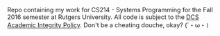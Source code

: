 Repo containing my work for CS214 - Systems Programming for the Fall 2016 semester at Rutgers University. All code is subject to the [DCS Academic Integrity Policy](http://www.cs.rutgers.edu/policies/academicintegrity/index.php). Don't be a cheating douche, okay? (´・ω・`)`
